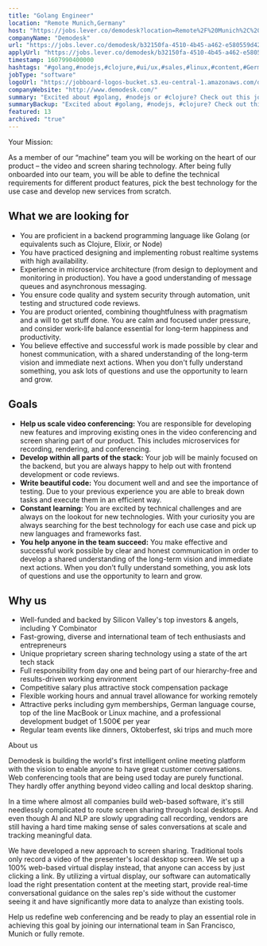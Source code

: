 ```yaml
---
title: "Golang Engineer"
location: "Remote Munich,Germany"
host: "https://jobs.lever.co/demodesk?location=Remote%2F%20Munich%2C%20Germany"
companyName: "Demodesk"
url: "https://jobs.lever.co/demodesk/b32150fa-4510-4b45-a462-e580559d4214"
applyUrl: "https://jobs.lever.co/demodesk/b32150fa-4510-4b45-a462-e580559d4214/apply"
timestamp: 1607990400000
hashtags: "#golang,#nodejs,#clojure,#ui/ux,#sales,#linux,#content,#German,#monitoring"
jobType: "software"
logoUrl: "https://jobboard-logos-bucket.s3.eu-central-1.amazonaws.com/demodesk"
companyWebsite: "http://www.demodesk.com/"
summary: "Excited about #golang, #nodejs or #clojure? Check out this job post!"
summaryBackup: "Excited about #golang, #nodejs, #clojure? Check out this job post!"
featured: 13
archived: "true"
---
```


Your Mission:

As a member of our “machine” team you will be working on the heart of our product – the video and screen sharing technology. After being fully onboarded into our team, you will be able to define the technical requirements for different product features, pick the best technology for the use case and develop new services from scratch.

## What we are looking for

*   You are proficient in a backend programming language like Golang (or equivalents such as Clojure, Elixir, or Node)
*   You have practiced designing and implementing robust realtime systems with high availability.
*   Experience in microservice architecture (from design to deployment and monitoring in production). You have a good understanding of message queues and asynchronous messaging.
*   You ensure code quality and system security through automation, unit testing and structured code reviews.
*   You are product oriented, combining thoughtfulness with pragmatism and a will to get stuff done. You are calm and focused under pressure, and consider work-life balance essential for long-term happiness and productivity.
*   You believe effective and successful work is made possible by clear and honest communication, with a shared understanding of the long-term vision and immediate next actions. When you don't fully understand something, you ask lots of questions and use the opportunity to learn and grow.

## Goals

*   **Help us scale video conferencing:** You are responsible for developing new features and improving existing ones in the video conferencing and screen sharing part of our product. This includes microservices for recording, rendering, and conferencing.
*   **Develop within all parts of the stack:** Your job will be mainly focused on the backend, but you are always happy to help out with frontend development or code reviews.
*   **Write beautiful code:** You document well and and see the importance of testing. Due to your previous experience you are able to break down tasks and execute them in an efficient way.
*   **Constant learning:** You are excited by technical challenges and are always on the lookout for new technologies. With your curiosity you are always searching for the best technology for each use case and pick up new languages and frameworks fast.
*   **You help anyone in the team succeed:** You make effective and successful work possible by clear and honest communication in order to develop a shared understanding of the long-term vision and immediate next actions. When you don’t fully understand something, you ask lots of questions and use the opportunity to learn and grow.

## Why us

*   Well-funded and backed by Silicon Valley's top investors & angels, including Y Combinator
*   Fast-growing, diverse and international team of tech enthusiasts and entrepreneurs
*   Unique proprietary screen sharing technology using a state of the art tech stack
*   Full responsibility from day one and being part of our hierarchy-free and results-driven working environment
*   Competitive salary plus attractive stock compensation package
*   Flexible working hours and annual travel allowance for working remotely
*   Attractive perks including gym memberships, German language course, top of the line MacBook or Linux machine, and a professional development budget of 1.500€ per year
*   Regular team events like dinners, Oktoberfest, ski trips and much more

About us

Demodesk is building the world's first intelligent online meeting platform with the vision to enable anyone to have great customer conversations. Web conferencing tools that are being used today are purely functional. They hardly offer anything beyond video calling and local desktop sharing.

In a time where almost all companies build web-based software, it's still needlessly complicated to route screen sharing through local desktops. And even though AI and NLP are slowly upgrading call recording, vendors are still having a hard time making sense of sales conversations at scale and tracking meaningful data.

We have developed a new approach to screen sharing. Traditional tools only record a video of the presenter's local desktop screen. We set up a 100% web-based virtual display instead, that anyone can access by just clicking a link. By utilizing a virtual display, our software can automatically load the right presentation content at the meeting start, provide real-time conversational guidance on the sales rep's side without the customer seeing it and have significantly more data to analyze than existing tools.

Help us redefine web conferencing and be ready to play an essential role in achieving this goal by joining our international team in San Francisco, Munich or fully remote.
